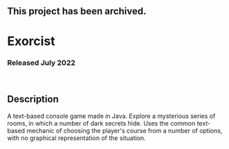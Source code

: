 ## This project has been archived.

# Exorcist
### Released July 2022

<br/>

## Description
A text-based console game made in Java. Explore a mysterious
series of rooms, in which a number of dark secrets hide.
Uses the common text-based mechanic of choosing the player's
course from a number of options, with no graphical representation
of the situation.

